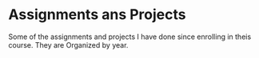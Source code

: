 # Assignments ans Projects
Some of the assignments and projects I have done since enrolling in theis course.
They are Organized by year.
